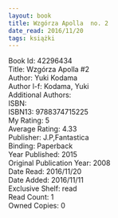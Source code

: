 ```yaml
---
layout: book
title: Wzgórza Apolla  no. 2
date_read: 2016/11/20
tags: książki
---
```


Book Id: 42296434<br />
Title: Wzgórza Apolla #2<br />
Author: Yuki Kodama<br />
Author l-f: Kodama, Yuki<br />
Additional Authors: <br />
ISBN: <br />
ISBN13: 9788374715225<br />
My Rating: 5<br />
Average Rating: 4.33<br />
Publisher: J.P,Fantastica<br />
Binding: Paperback<br />
Year Published: 2015<br />
Original Publication Year: 2008<br />
Date Read: 2016/11/20<br />
Date Added: 2016/11/11<br />
Exclusive Shelf: read<br />
Read Count: 1<br />
Owned Copies: 0<br />


